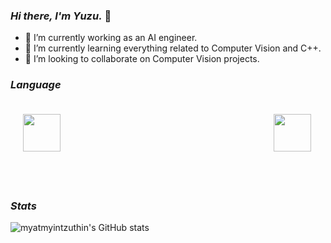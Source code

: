 ### _Hi there, I'm Yuzu._ 👋

- 🔭 I’m currently working as an AI engineer.
- 🌱 I’m currently learning everything related to Computer Vision and C++.
- 👯 I’m looking to collaborate on Computer Vision projects.

### _Language_

<div style="display: flex; flex-wrap: wrap; align-items: center; justify-content: space-between;">
<img width="60px" align="left" style="padding: 20px" src="images/python.png" />
<img width="60px" align="left" style="padding: 20px" src="images/cpp.png" />
</div>
<br/>
<br/>

### _Stats_
![myatmyintzuthin's GitHub stats](https://github-readme-stats.vercel.app/api?username=myatmyintzuthin&count_private=false&theme=tokyonight&hide=contribs)
